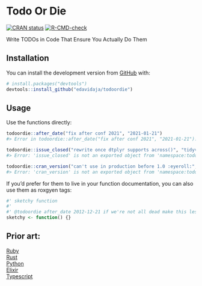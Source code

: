 
<!-- README.md is generated from README.Rmd. Please edit that file -->

# Todo Or Die

<!-- badges: start -->

[![CRAN
status](https://www.r-pkg.org/badges/version/todoordie)](https://CRAN.R-project.org/package=todoordie)
[![R-CMD-check](https://github.com/edavidaja/todoordie/workflows/R-CMD-check/badge.svg)](https://github.com/edavidaja/todoordie/actions)

<!-- badges: end -->

Write TODOs in Code That Ensure You Actually Do Them

## Installation

You can install the development version from
[GitHub](https://github.com/) with:

``` r
# install.packages("devtools")
devtools::install_github("edavidaja/todoordie")
```

## Usage

Use the functions directly:

``` r
todoordie::after_date("fix after conf 2021", "2021-01-21")
#> Error in todoordie::after_date("fix after conf 2021", "2021-01-21"): fix after conf 2021 was due on 2021-01-21
```

``` r
todoordie::issue_closed("rewrite once dtplyr supports across()", "tidyverse/dtplyr#154")
#> Error: 'issue_closed' is not an exported object from 'namespace:todoordie'
```

``` r
todoordie::cran_version("can't use in production before 1.0 :eyeroll:", "plumber", "1.0.0")
#> Error: 'cran_version' is not an exported object from 'namespace:todoordie'
```

If you’d prefer for them to live in your function documentation, you can
also use them as roxgyen tags:

``` r
#' sketchy function 
#'
#' @todoordie after_date 2012-12-21 if we're not all dead make this less sketchy
sketchy <- function() {}
```

## Prior art:

[Ruby](https://github.com/searls/todo_or_die)  
[Rust](https://github.com/davidpdrsn/todo-or-die)  
[Python](https://github.com/achedeuzot/py-todo-or-die)  
[Elixir](https://hex.pm/packages/credo_todo_or_die)  
[Typescript](https://github.com/ngnijland/typescript-todo-or-die-plugin)

